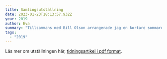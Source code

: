 ```yaml
---
title: Samlingsutställning
date: 2023-01-23T18:13:57.932Z
year: 2019
author: Eva
summary: "Tillsammans med Bill Olson arrangerade jag en kortare sommarutställning 2019 i Tvättstugan i Köpmanholmen."
tags:
  - "2019"
---
```


Läs mer om utställningen här, [tidningsartikel i pdf format](/static/pdf/öa-artikel.pdf).
